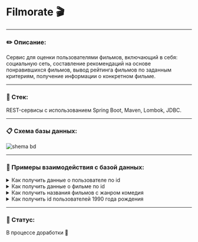 # Filmorate 🎬

---

### ✏️ Описание: 
Сервис для оценки пользователями фильмов, включающий в себя: социальную сеть,
составление рекомендаций на основе понравившихся фильмов, вывод рейтинга фильмов по
заданным критериям, получение информации о конкретном фильме.

---

### 🔧 Стек: 
REST-сервисы с использованием Spring Boot, Maven, Lombok, JDBC.

---

### 📋 Схема базы данных:

![shema bd](https://github.com/ImaginaryEllen/java-filmorate/assets/124062632/87f1a168-9360-4e3c-8303-4aebce00900c)

___

### 📝 Примеры взаимодействия с базой данных:

<details>
<summary>Как получить данные о пользователе по id</summary>

```
SELECT *
FROM users
WHERE id = 1;
```

</details>

<details>
<summary>Как получить данные о фильме по id</summary>

```
SELECT *
FROM films
WHERE id = 1;
```

</details>

<details>
<summary>Как получить названия фильмов с жанром комедия</summary>

```
SELECT f.name
FROM films AS f
INNER JOIN film_genres AS fg ON f.film_id = fg.film_id 
INNER JOIN genres AS g ON fg.genre_id = g.genre_id
WHERE g.name = 'Комедия'
GROUP BY f.name;
```

</details>

<details>
<summary>Как получить id пользователей 1990 года рождения</summary>

```
SELECT user_id
FROM users
WHERE EXTRACT(YEAR FROM CAST(birthday AS date)) = 1990
GROUP BY user_id;
```

</details>

---

### 🎯 Статус: 
В процессе доработки 🔄
